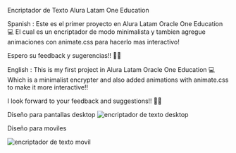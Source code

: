 Encriptador de Texto Alura Latam One Education

Spanish :
Este es el primer proyecto en Alura Latam Oracle One Education 💻
El cual es un encriptador de modo minimalista y tambien agregue animaciones con animate.css para hacerlo mas interactivo!

Espero su feedback y sugerencias!! 👨‍💻


English :
This is my first project in Alura Latam Oracle One Education 💻
Which is a minimalist encrypter and also added animations with animate.css to make it more interactive!!

I look forward to your feedback and suggestions!! 👨‍💻


Diseño para pantallas desktop
![encriptador de texto desktop](https://github.com/obed-dev/encriptador-de-texto/assets/110742169/1b6b3713-4709-42a2-bad1-6a9968a3d600)





Diseño para moviles

![encriptador de texto movil](https://github.com/obed-dev/encriptador-de-texto/assets/110742169/e9898ec1-410a-458b-b56c-325b8cecfccb)
